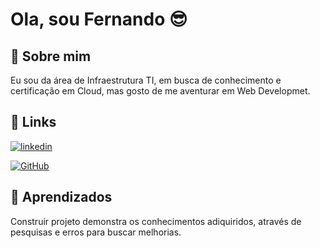 # Ola, sou Fernando 😎

## 🚀 Sobre mim
Eu sou da área de Infraestrutura TI, em busca de conhecimento e certificação em Cloud, mas gosto de me aventurar em Web Developmet.
## 🔗 Links
[![linkedin](https://img.shields.io/badge/linkedin-0A66C2?style=for-the-badge&logo=linkedin&logoColor=white)](https://www.linkedin.com/in/fernando-cardoso-334097138/)

[![GitHub](https://img.shields.io/badge/GitHub-000?style=for-the-badge&logo=github&logoColor=30A3DC)](https://github.com/souzanandodev)

## 📕 Aprendizados

Construir projeto demonstra os conhecimentos adiquiridos, através de pesquisas e erros para buscar melhorias.
